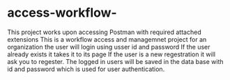 # access-workflow-
This project works upon accessing Postman with required attached extensions
This is a workflow access and managemnet project for an organization 
the user will login using usser id and password 
If the user already exists it takes it to its page 
If the user is a new regestration it will ask you to regester. 
The logged in users will be saved in the data base with id and password which is used for user authentication. 
